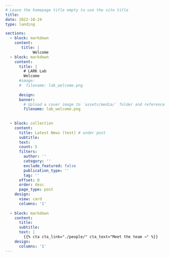 ```yaml
---
# Leave the homepage title empty to use the site title
title:
date: 2022-10-24
type: landing

sections:
  - block: markdown
    content:
       title: |
            Welcome 
  - block: markdown
    content:
      title: |
        # LARK Lab
        Welcome
      #image:
      #  filename: lab_welcome.png
        
      design:
      banner:
        # Upload a cover image to `assets/media/` folder and reference its filename here (optional)
        filename: lab_welcome.png
   
  
  - block: collection
    content:
      title: Latest News (test) # under post
      subtitle:
      text:
      count: 5
      filters:
        author: ''
        category: ''
        exclude_featured: false
        publication_type: ''
        tag: ''
      offset: 0
      order: desc
      page_type: post
    design:
      view: card
      columns: '1'
  
  - block: markdown
    content:
      title:
      subtitle:
      text: |
        {{% cta cta_link="./people/" cta_text="Meet the team →" %}}
    design:
      columns: '1'
---
```

